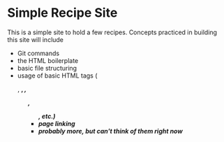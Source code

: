 # Simple Recipe Site
This is a simple site to hold a few recipes. Concepts practiced in building this site will include
- Git commands
- the HTML boilerplate
- basic file structuring
- usage of basic HTML tags (<p>, <strong>, <em>, <ol>, <ul>, etc.)
- page linking
- probably more, but can't think of them right now